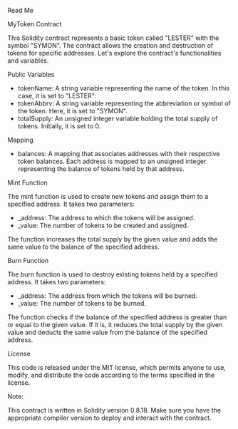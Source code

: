 Read Me

MyToken Contract

This Solidity contract represents a basic token called "LESTER" with the symbol "SYMON". The contract allows the creation and destruction of tokens for specific addresses. Let's explore the contract's functionalities and variables.

Public Variables

- tokenName: A string variable representing the name of the token. In this case, it is set to "LESTER".
- tokenAbbrv: A string variable representing the abbreviation or symbol of the token. Here, it is set to "SYMON".
- totalSupply: An unsigned integer variable holding the total supply of tokens. Initially, it is set to 0.

Mapping

- balances: A mapping that associates addresses with their respective token balances. Each address is mapped to an unsigned integer representing the balance of tokens held by that address.

Mint Function

The mint function is used to create new tokens and assign them to a specified address. It takes two parameters:

- _address: The address to which the tokens will be assigned.
- _value: The number of tokens to be created and assigned.

The function increases the total supply by the given value and adds the same value to the balance of the specified address.

Burn Function

The burn function is used to destroy existing tokens held by a specified address. It takes two parameters:

- _address: The address from which the tokens will be burned.
- _value: The number of tokens to be burned.

The function checks if the balance of the specified address is greater than or equal to the given value. If it is, it reduces the total supply by the given value and deducts the same value from the balance of the specified address.

License

This code is released under the MIT license, which permits anyone to use, modify, and distribute the code according to the terms specified in the license.

Note:

This contract is written in Solidity version 0.8.18. Make sure you have the appropriate compiler version to deploy and interact with the contract.
